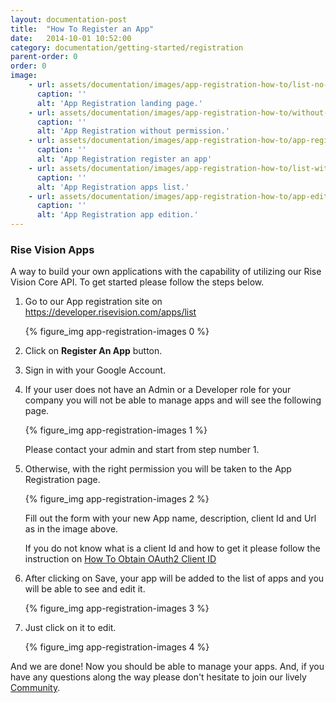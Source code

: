 ```yaml
---
layout: documentation-post
title:  "How To Register an App"
date:   2014-10-01 10:52:00
category: documentation/getting-started/registration
parent-order: 0
order: 0
image:
    - url: assets/documentation/images/app-registration-how-to/list-no-apps.png
      caption: ''
      alt: 'App Registration landing page.'
    - url: assets/documentation/images/app-registration-how-to/without-permission.png
      caption: ''
      alt: 'App Registration without permission.'
    - url: assets/documentation/images/app-registration-how-to/app-registration.png
      caption: ''
      alt: 'App Registration register an app'
    - url: assets/documentation/images/app-registration-how-to/list-with-apps.png
      caption: ''
      alt: 'App Registration apps list.'
    - url: assets/documentation/images/app-registration-how-to/app-edition.png
      caption: ''
      alt: 'App Registration app edition.'
---
```


### Rise Vision Apps

A way to build your own applications with the capability of utilizing our Rise Vision Core API. To get started please follow the steps below.

    

1. Go to our App registration site on https://developer.risevision.com/apps/list
    
    {% figure_img app-registration-images 0 %}

2. Click on **Register An App** button.

3. Sign in with your Google Account.

4. If your user does not have an Admin or a Developer role for your company you will not be able to manage apps and will see the following page.

    {% figure_img app-registration-images 1 %}

    Please contact your admin and start from step number 1.

5. Otherwise, with the right permission you will be taken to the App Registration page.

    {% figure_img app-registration-images 2 %}
   
    Fill out the form with your new App name, description, client Id and Url as in the image above.
   
    If you do not know what is a client Id and how to get it please follow the instruction on [How To Obtain OAuth2 Client ID]({{site.absoluteurl}}documentation/getting-started/registration/clientId) 
      
6. After clicking on Save, your app will be added to the list of apps and you will be able to see and edit it.
 
    {% figure_img app-registration-images 3 %}
    
7. Just click on it to edit.  

    {% figure_img app-registration-images 4 %}


And we are done! Now you should be able to manage your apps. And, if you have any questions along the way please don't hesitate to join our lively [Community](https://help.risevision.com/hc/en-us/community/topics/).
